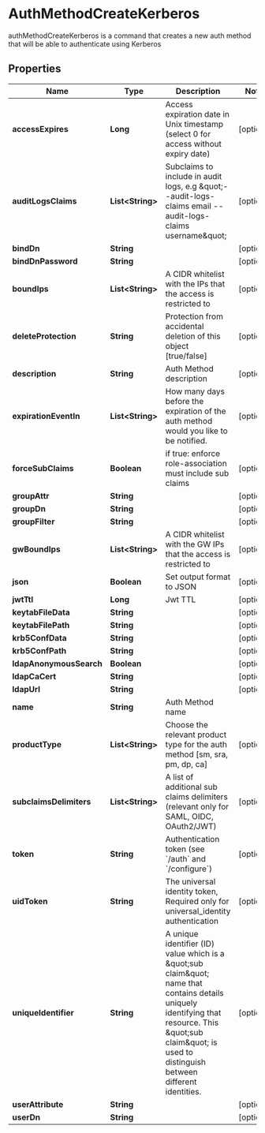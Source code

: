 

# AuthMethodCreateKerberos

authMethodCreateKerberos is a command that creates a new auth method that will be able to authenticate using Kerberos

## Properties

| Name | Type | Description | Notes |
|------------ | ------------- | ------------- | -------------|
|**accessExpires** | **Long** | Access expiration date in Unix timestamp (select 0 for access without expiry date) |  [optional] |
|**auditLogsClaims** | **List&lt;String&gt;** | Subclaims to include in audit logs, e.g \&quot;--audit-logs-claims email --audit-logs-claims username\&quot; |  [optional] |
|**bindDn** | **String** |  |  [optional] |
|**bindDnPassword** | **String** |  |  [optional] |
|**boundIps** | **List&lt;String&gt;** | A CIDR whitelist with the IPs that the access is restricted to |  [optional] |
|**deleteProtection** | **String** | Protection from accidental deletion of this object [true/false] |  [optional] |
|**description** | **String** | Auth Method description |  [optional] |
|**expirationEventIn** | **List&lt;String&gt;** | How many days before the expiration of the auth method would you like to be notified. |  [optional] |
|**forceSubClaims** | **Boolean** | if true: enforce role-association must include sub claims |  [optional] |
|**groupAttr** | **String** |  |  [optional] |
|**groupDn** | **String** |  |  [optional] |
|**groupFilter** | **String** |  |  [optional] |
|**gwBoundIps** | **List&lt;String&gt;** | A CIDR whitelist with the GW IPs that the access is restricted to |  [optional] |
|**json** | **Boolean** | Set output format to JSON |  [optional] |
|**jwtTtl** | **Long** | Jwt TTL |  [optional] |
|**keytabFileData** | **String** |  |  [optional] |
|**keytabFilePath** | **String** |  |  [optional] |
|**krb5ConfData** | **String** |  |  [optional] |
|**krb5ConfPath** | **String** |  |  [optional] |
|**ldapAnonymousSearch** | **Boolean** |  |  [optional] |
|**ldapCaCert** | **String** |  |  [optional] |
|**ldapUrl** | **String** |  |  [optional] |
|**name** | **String** | Auth Method name |  |
|**productType** | **List&lt;String&gt;** | Choose the relevant product type for the auth method [sm, sra, pm, dp, ca] |  [optional] |
|**subclaimsDelimiters** | **List&lt;String&gt;** | A list of additional sub claims delimiters (relevant only for SAML, OIDC, OAuth2/JWT) |  [optional] |
|**token** | **String** | Authentication token (see &#x60;/auth&#x60; and &#x60;/configure&#x60;) |  [optional] |
|**uidToken** | **String** | The universal identity token, Required only for universal_identity authentication |  [optional] |
|**uniqueIdentifier** | **String** | A unique identifier (ID) value which is a \&quot;sub claim\&quot; name that contains details uniquely identifying that resource. This \&quot;sub claim\&quot; is used to distinguish between different identities. |  [optional] |
|**userAttribute** | **String** |  |  [optional] |
|**userDn** | **String** |  |  [optional] |



